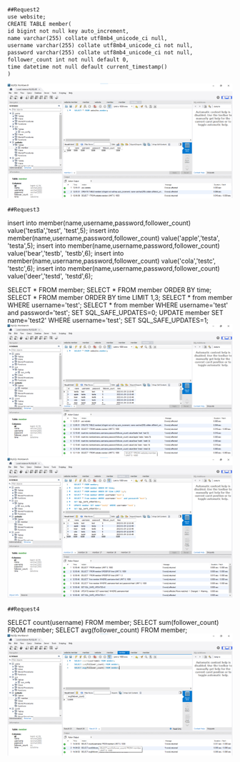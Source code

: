     ##Request2
    use website;
    CREATE TABLE member(
    id bigint not null key auto_increment,
    name varchar(255) collate utf8mb4_unicode_ci null,
    username varchar(255) collate utf8mb4_unicode_ci not null,
    password varchar(255) collate utf8mb4_unicode_ci not null,
    follower_count int not null default 0,
    time datetime not null default current_timestamp()
    )
![GITHUB](request2.png)

    ##Request3
insert into member(name,username,password,follower_count)
value('testla','test', 'test',5);
insert into member(name,username,password,follower_count)
value('apple','testa', 'testa',5);
insert into member(name,username,password,follower_count)
value('bear','testb', 'testb',6);
insert into member(name,username,password,follower_count)
value('cola','testc', 'testc',6);
insert into member(name,username,password,follower_count)
value('deer','testd', 'testd',6);

SELECT * FROM member;
SELECT * FROM member ORDER BY time;
SELECT * FROM member ORDER BY time LIMIT 1,3;
SELECT * from member WHERE username='test';
SELECT * from member WHERE username='test' and password='test';
SET SQL_SAFE_UPDATES=0;
UPDATE member SET name='test2' WHERE username='test';
SET SQL_SAFE_UPDATES=1;
![GITHUB](request3.png)
![GITHUB](request3-2.png)

    ##Request4
SELECT count(username) FROM member;
SELECT sum(follower_count) FROM member;
SELECT avg(follower_count) FROM member;
![GITHUB](request4.png)

